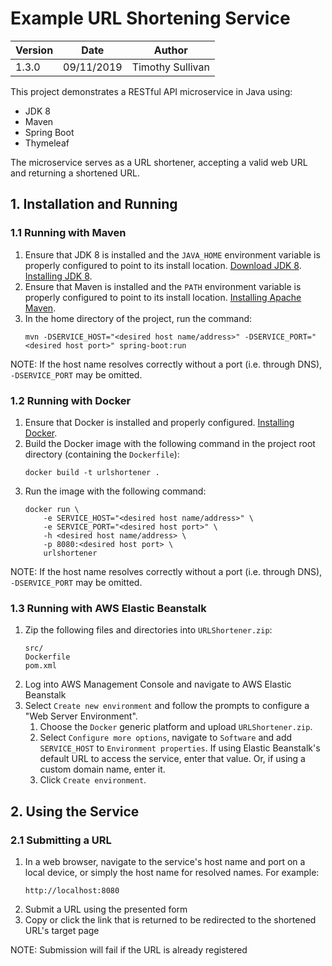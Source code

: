 # Example URL Shortening Service

|Version|Date|Author|
|---|---|---|
|1.3.0|09/11/2019|Timothy Sullivan|

This project demonstrates a RESTful API microservice in Java using:
* JDK 8
* Maven
* Spring Boot
* Thymeleaf

The microservice serves as a URL shortener, accepting a valid web URL and returning a shortened URL.

## 1. Installation and Running

### 1.1 Running with Maven

1. Ensure that JDK 8 is installed and the ```JAVA_HOME``` environment variable is properly configured to point to its install location. [Download JDK 8](https://www.oracle.com/technetwork/java/javase/downloads/jdk8-downloads-2133151.html). [Installing JDK 8](https://docs.oracle.com/javase/8/docs/technotes/guides/install/install_overview.html).
2. Ensure that Maven is installed and the ```PATH``` environment variable is properly configured to point to its install location. [Installing Apache Maven](https://maven.apache.org/install.html).
3. In the home directory of the project, run the command:
    ```
    mvn -DSERVICE_HOST="<desired host name/address>" -DSERVICE_PORT="<desired host port>" spring-boot:run
    ```

NOTE: If the host name resolves correctly without a port (i.e. through DNS), ```-DSERVICE_PORT``` may be omitted.

### 1.2 Running with Docker

1. Ensure that Docker is installed and properly configured. [Installing Docker](https://docs.docker.com/install/).
2. Build the Docker image with the following command in the project root directory (containing the ```Dockerfile```):
    ```
    docker build -t urlshortener .
    ```
3. Run the image with the following command:
    ```
    docker run \
        -e SERVICE_HOST="<desired host name/address>" \
        -e SERVICE_PORT="<desired host port>" \
        -h <desired host name/address> \
        -p 8080:<desired host port> \
        urlshortener
    ```

NOTE: If the host name resolves correctly without a port (i.e. through DNS), ```-DSERVICE_PORT``` may be omitted.

### 1.3 Running with AWS Elastic Beanstalk

1. Zip the following files and directories into ```URLShortener.zip```:
    ```
    src/
    Dockerfile
    pom.xml
    ```
2. Log into AWS Management Console and navigate to AWS Elastic Beanstalk
3. Select ```Create new environment``` and follow the prompts to configure a "Web Server Environment".
    1. Choose the ```Docker``` generic platform and upload ```URLShortener.zip```.
    2. Select ```Configure more options```, navigate to ```Software``` and add ```SERVICE_HOST``` to ```Environment properties```. If using Elastic Beanstalk's default URL to access the service, enter that value. Or, if using a custom domain name, enter it.
    3. Click ```Create environment```.

## 2. Using the Service

### 2.1 Submitting a URL

1. In a web browser, navigate to the service's host name and port on a local device, or simply the host name for resolved names. For example:
    ```
    http://localhost:8080
    ```
2. Submit a URL using the presented form
3. Copy or click the link that is returned to be redirected to the shortened URL's target page

NOTE: Submission will fail if the URL is already registered